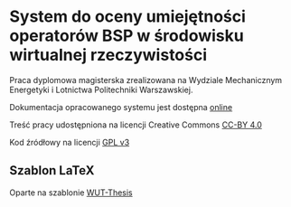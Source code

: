 # System do oceny umiejętności operatorów BSP w środowisku wirtualnej rzeczywistości

Praca dyplomowa magisterska zrealizowana na Wydziale Mechanicznym Energetyki i Lotnictwa Politechniki Warszawskiej.

Dokumentacja opracowanego systemu jest dostępna [online](https://wut-daas.github.io/uav-assess-vr/)

Treść pracy udostępniona na licencji Creative Commons [CC-BY 4.0](https://creativecommons.org/licenses/by/4.0/)

Kod źródłowy na licencji [GPL v3](https://www.gnu.org/licenses/gpl-3.0.html)

## Szablon LaTeX

Oparte na szablonie [WUT-Thesis](https://github.com/ArturB/WUT-Thesis)
